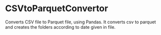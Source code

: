 # CSVtoParquetConvertor
Converts CSV file to Parquet file, using Pandas. 
It converts csv to parquet and creates the folders according to date given in file.
